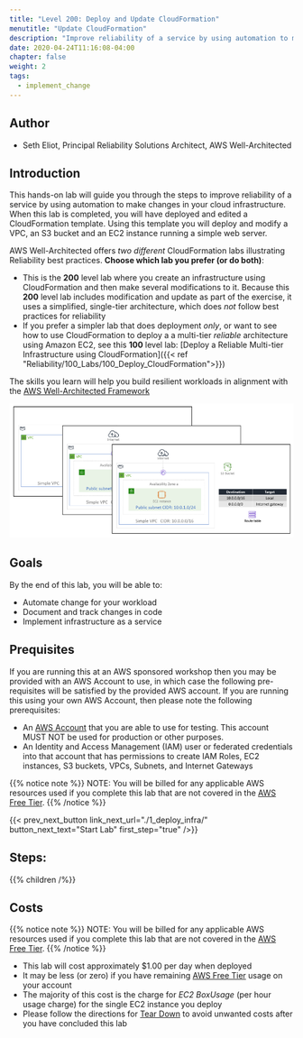 ```yaml
---
title: "Level 200: Deploy and Update CloudFormation"
menutitle: "Update CloudFormation"
description: "Improve reliability of a service by using automation to make changes in your cloud infrastructure"
date: 2020-04-24T11:16:08-04:00
chapter: false
weight: 2
tags:
  - implement_change
---
```


## Author

* Seth Eliot, Principal Reliability Solutions Architect, AWS Well-Architected

## Introduction

This hands-on lab will guide you through the steps to improve reliability of a service by using automation to make changes in your cloud infrastructure. When this lab is completed, you will have deployed and edited a CloudFormation template. Using this template you will deploy and modify a VPC, an S3 bucket and an EC2 instance running a simple web server.

AWS Well-Architected offers _two different_ CloudFormation labs illustrating Reliability best practices. **Choose which lab you prefer (or do both)**:

* This is the **200** level lab where you create an infrastructure using CloudFormation and then make several modifications to it. Because this **200** level lab includes modification and update as part of the exercise, it uses a simplified, single-tier  architecture, which does _not_ follow best practices for reliability
* If you prefer a simpler lab that does deployment _only_, or want to see how to use CloudFormation to deploy a a multi-tier _reliable_ architecture using Amazon EC2, see this **100** level lab: [Deploy a Reliable Multi-tier Infrastructure using CloudFormation]({{< ref "Reliability/100_Labs/100_Deploy_CloudFormation">}})

The skills you learn will help you build resilient workloads in alignment with the [AWS Well-Architected Framework](https://aws.amazon.com/architecture/well-architected/)

![StackUpdates](/Reliability/200_Deploy_and_Update_CloudFormation/Images/StackUpdates.png)

## Goals

By the end of this lab, you will be able to:

* Automate change for your workload
* Document and track changes in code
* Implement infrastructure as a service

## Prequisites

If you are running this at an AWS sponsored workshop then you may be provided with an AWS Account to use, in which case the following pre-requisites will be satisfied by the provided AWS account.  If you are running this using your own AWS Account, then please note the following prerequisites:

* An [AWS Account](https://portal.aws.amazon.com/gp/aws/developer/registration/index.html) that you are able to use for testing. This account MUST NOT be used for production or other purposes.
* An Identity and Access Management (IAM) user or federated credentials into that account that has permissions to create IAM Roles, EC2 instances, S3 buckets, VPCs, Subnets, and Internet Gateways

{{% notice note %}}
NOTE: You will be billed for any applicable AWS resources used if you complete this lab that are not covered in the [AWS Free Tier](https://aws.amazon.com/free/).
{{% /notice %}}

{{< prev_next_button link_next_url="./1_deploy_infra/" button_next_text="Start Lab" first_step="true" />}}

## Steps:
{{% children /%}}

## Costs
{{% notice note %}}
NOTE: You will be billed for any applicable AWS resources used if you complete this lab that are not covered in the [AWS Free Tier](https://aws.amazon.com/free/).
{{% /notice %}}

* This lab will cost approximately $1.00 per day when deployed
* It may be less (or zero) if you have remaining [AWS Free Tier](https://aws.amazon.com/free/) usage on your account
* The majority of this cost is the charge for _EC2 BoxUsage_ (per hour usage charge) for the single EC2 instance you deploy
* Please follow the directions for [Tear Down](./6_cleanup/) to avoid unwanted costs after you have concluded this lab

